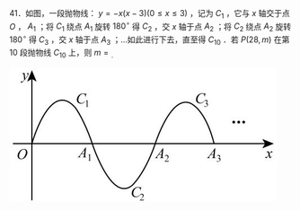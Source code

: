 41．如图，一段抛物线： $y = - x ( x - 3 ) \left( 0 \leq x \leq 3 \right)$ ，记为 $C _ { 1 }$ ，它与 $x$ 轴交于点 $O$ ， $A _ { 1 }$ ；将 $C _ { 1 }$ 绕点 $A _ { 1 }$ 旋转 $1 8 0 ^ { \circ }$ 得 $C _ { 2 }$ ，交 $x$ 轴于点 $A _ { 2 }$ ；将 $C _ { 2 }$ 绕点 $A _ { 2 }$ 旋转 $1 8 0 ^ { \circ }$ 得 $C _ { 3 }$ ，交 $x$ 轴于点 $A _ { 3 }$ ；…如此进行下去，直至得 $C _ { 1 0 }$ ．若 $P ( 2 8 , m )$ 在第 10 段抛物线 $C _ { 1 0 }$ 上，则 $m = { } _ { . }$

![](<../../qs_image_DB/专题3-4__二次函数选填压轴7类常考热点问题（解析版）_/dc1ffd3fe59e25de1c275b42ecf18ab5c97785283c3bf2ec256d1c42f63a1ed5.jpg>)
